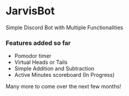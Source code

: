 # JarvisBot
Simple Discord Bot with Multiple Functionalities

### Features added so far ###
- Pomodor timer
- Virtual Heads or Tails
- Simple Addition and Subtraction
- Active Minutes scoreboard (In Progress)

Many more to come over the next few months!
